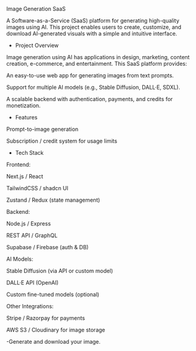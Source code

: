 Image Generation SaaS

A Software-as-a-Service (SaaS) platform for generating high-quality images using AI. This project enables users to create, customize, and download AI-generated visuals with a simple and intuitive interface.

- Project Overview

Image generation using AI has applications in design, marketing, content creation, e-commerce, and entertainment. This SaaS platform provides:

An easy-to-use web app for generating images from text prompts.

Support for multiple AI models (e.g., Stable Diffusion, DALL·E, SDXL).

A scalable backend with authentication, payments, and credits for monetization.

- Features


 Prompt-to-image generation

Subscription / credit system for usage limits

- Tech Stack

Frontend:

Next.js / React

TailwindCSS / shadcn UI

Zustand / Redux (state management)

Backend:

Node.js / Express

REST API / GraphQL

Supabase / Firebase (auth & DB)

AI Models:

Stable Diffusion (via API or custom model)

DALL·E API (OpenAI)

Custom fine-tuned models (optional)

Other Integrations:

Stripe / Razorpay for payments

AWS S3 / Cloudinary for image storage


-Generate and download your image.
